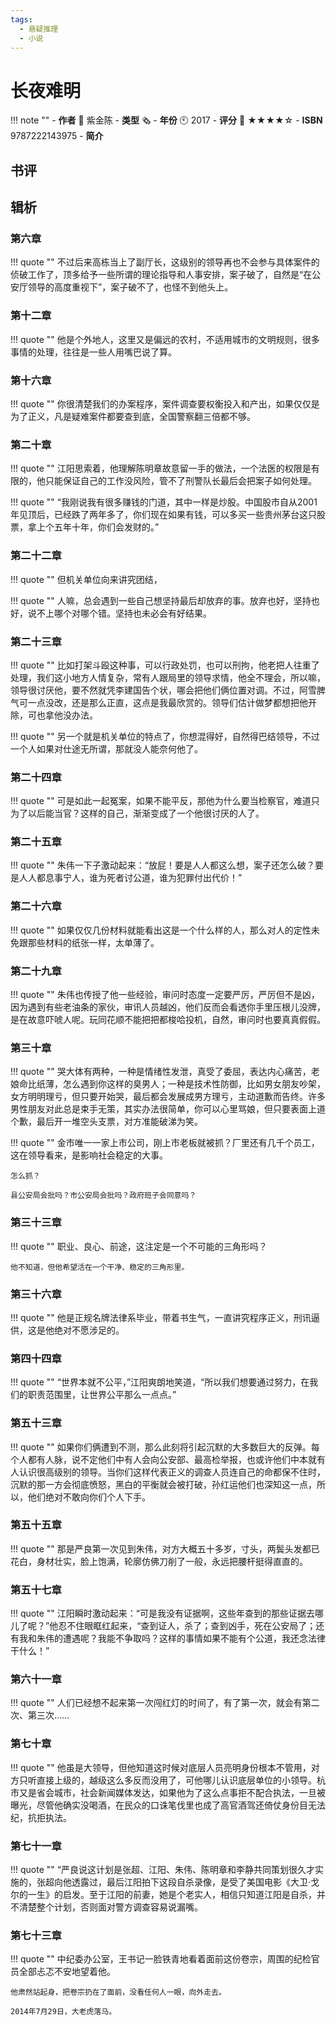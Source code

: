 ```yaml
---
tags:
  - 悬疑推理
  - 小说
---
```


# 长夜难明

!!! note ""
    - **作者** 👴 紫金陈
    - **类型** 🗞️
    - **年份** 🕙 2017
    - **评分** 📙 ★★★★☆
    - **ISBN** 9787222143975
    - **简介**

## 书评

## 辑析

### 第六章

!!! quote ""
    不过后来高栋当上了副厅长，这级别的领导再也不会参与具体案件的侦破工作了，顶多给予一些所谓的理论指导和人事安排，案子破了，自然是“在公安厅领导的高度重视下”，案子破不了，也怪不到他头上。

### 第十二章

!!! quote ""
    他是个外地人，这里又是偏远的农村，不适用城市的文明规则，很多事情的处理，往往是一些人用嘴巴说了算。

### 第十六章

!!! quote ""
    你很清楚我们的办案程序，案件调查要权衡投入和产出，如果仅仅是为了正义，凡是疑难案件都要查到底，全国警察翻三倍都不够。

### 第二十章

!!! quote ""
    江阳思索着，他理解陈明章故意留一手的做法，一个法医的权限是有限的，他只能保证自己的工作没风险，管不了刑警队长最后会把案子如何处理。

!!! quote ""
    “我刚说我有很多赚钱的门道，其中一样是炒股。中国股市自从2001年见顶后，已经跌了两年多了，你们现在如果有钱，可以多买一些贵州茅台这只股票，拿上个五年十年，你们会发财的。”

### 第二十二章

!!! quote ""
    但机关单位向来讲究团结，

!!! quote ""
    人嘛，总会遇到一些自己想坚持最后却放弃的事。放弃也好，坚持也好，说不上哪个对哪个错。坚持也未必会有好结果。

### 第二十三章

!!! quote ""
    比如打架斗殴这种事，可以行政处罚，也可以刑拘，他老把人往重了处理，我们这小地方人情复杂，常有人跟局里的领导求情，他全不理会，所以嘛，领导很讨厌他，要不然就凭李建国告个状，哪会把他们俩位置对调。不过，阿雪脾气可一点没改，还是那么正直，这点是我最欣赏的。领导们估计做梦都想把他开除，可也拿他没办法。

!!! quote ""
    另一个就是机关单位的特点了，你想混得好，自然得巴结领导，不过一个人如果对仕途无所谓，那就没人能奈何他了。

### 第二十四章

!!! quote ""
    可是如此一起冤案，如果不能平反，那他为什么要当检察官，难道只为了以后能当官？这样的自己，渐渐变成了一个他很讨厌的人了。

### 第二十五章

!!! quote ""
    朱伟一下子激动起来：“放屁！要是人人都这么想，案子还怎么破？要是人人都息事宁人，谁为死者讨公道，谁为犯罪付出代价！”

### 第二十六章

!!! quote ""
    如果仅仅几份材料就能看出这是一个什么样的人，那么对人的定性未免跟那些材料的纸张一样，太单薄了。

### 第二十九章

!!! quote ""
    朱伟也传授了他一些经验，审问时态度一定要严厉，严厉但不是凶，因为遇到有些老油条的家伙，审讯人员越凶，他们反而会看透你手里压根儿没牌，是在故意吓唬人呢。玩同花顺不能把把都梭哈投机，自然，审问时也要真真假假。

### 第三十章

!!! quote ""
    哭大体有两种，一种是情绪性发泄，真受了委屈，表达内心痛苦，老娘命比纸薄，怎么遇到你这样的臭男人；一种是技术性防御，比如男女朋友吵架，女方明明理亏，但只要开始哭，最后都会发展成男方理亏，主动道歉而告终。许多男性朋友对此总是束手无策，其实办法很简单，你可以心里骂娘，但只要表面上道个歉，最后开一堆空头支票，对方准能破涕为笑。

!!! quote ""
    金市唯一一家上市公司，刚上市老板就被抓？厂里还有几千个员工，这在领导看来，是影响社会稳定的大事。
    
    怎么抓？
    
    县公安局会批吗？市公安局会批吗？政府班子会同意吗？

### 第三十三章

!!! quote ""
    职业、良心、前途，这注定是一个不可能的三角形吗？
    
    他不知道，但他希望活在一个干净、稳定的三角形里。

### 第三十六章

!!! quote ""
    他是正规名牌法律系毕业，带着书生气，一直讲究程序正义，刑讯逼供，这是他绝对不愿涉足的。

### 第四十四章

!!! quote ""
    “世界本就不公平，”江阳爽朗地笑道，“所以我们想要通过努力，在我们的职责范围里，让世界公平那么一点点。”

### 第五十三章

!!! quote ""
    如果你们俩遭到不测，那么此刻将引起沉默的大多数巨大的反弹。每个人都有人脉，说不定他们中有人会向公安部、最高检举报，也或许他们中本就有人认识很高级别的领导。当你们这样代表正义的调查人员连自己的命都保不住时，沉默的那一方会彻底愤怒，黑白的平衡就会被打破，孙红运他们也深知这一点，所以，他们绝对不敢向你们个人下手。

### 第五十五章

!!! quote ""
    那是严良第一次见到朱伟，对方大概五十多岁，寸头，两鬓头发都已花白，身材壮实，脸上饱满，轮廓仿佛刀削了一般，永远把腰杆挺得直直的。

### 第五十七章

!!! quote ""
    江阳瞬时激动起来：“可是我没有证据啊，这些年查到的那些证据去哪儿了呢？”他忍不住眼眶红起来，“查到证人，杀了；查到凶手，死在公安局了；还有我和朱伟的遭遇呢？我能不争取吗？这样的事情如果不能有个公道，我还念法律干什么！”

### 第六十一章

!!! quote ""
    人们已经想不起来第一次闯红灯的时间了，有了第一次，就会有第二次、第三次……

### 第七十章

!!! quote ""
    他虽是大领导，但他知道这时候对底层人员亮明身份根本不管用，对方只听直接上级的，越级这么多反而没用了，可他哪儿认识底层单位的小领导。杭市又是省会城市，社会新闻媒体发达，如果他为了这么点事拒不配合执法，一旦被曝光，尽管他确实没喝酒，在民众的口诛笔伐里也成了高官酒驾还倚仗身份目无法纪，抗拒执法。

### 第七十一章

!!! quote ""
    “严良说这计划是张超、江阳、朱伟、陈明章和李静共同策划很久才实施的，张超向他透露过，最后江阳拍下这段自杀录像，是受了美国电影《大卫·戈尔的一生》的启发。至于江阳的前妻，她是个老实人，相信只知道江阳是自杀，并不清楚整个计划，否则面对警方调查容易说漏嘴。

### 第七十三章

!!! quote ""
    中纪委办公室，王书记一脸铁青地看着面前这份卷宗，周围的纪检官员全部忐忑不安地望着他。
    
    他肃然站起身，把卷宗扔在了面前，没看任何人一眼，向外走去。
    
    2014年7月29日，大老虎落马。